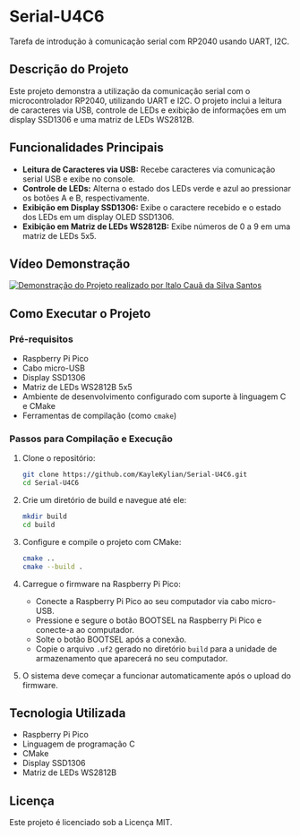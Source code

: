 # Serial-U4C6

Tarefa de introdução à comunicação serial com RP2040 usando UART, I2C.

## Descrição do Projeto
Este projeto demonstra a utilização da comunicação serial com o microcontrolador RP2040, utilizando UART e I2C. O projeto inclui a leitura de caracteres via USB, controle de LEDs e exibição de informações em um display SSD1306 e uma matriz de LEDs WS2812B.

## Funcionalidades Principais
- **Leitura de Caracteres via USB:** Recebe caracteres via comunicação serial USB e exibe no console.
- **Controle de LEDs:** Alterna o estado dos LEDs verde e azul ao pressionar os botões A e B, respectivamente.
- **Exibição em Display SSD1306:** Exibe o caractere recebido e o estado dos LEDs em um display OLED SSD1306.
- **Exibição em Matriz de LEDs WS2812B:** Exibe números de 0 a 9 em uma matriz de LEDs 5x5.

## Vídeo Demonstração
[![Demonstração do Projeto realizado por Italo Cauã da Silva Santos](https://img.youtube.com/vi/4yq1NBuGysc/0.jpg)](https://www.youtube.com/watch?v=4yq1NBuGysc)

## Como Executar o Projeto

### Pré-requisitos
- Raspberry Pi Pico
- Cabo micro-USB
- Display SSD1306
- Matriz de LEDs WS2812B 5x5
- Ambiente de desenvolvimento configurado com suporte à linguagem C e CMake
- Ferramentas de compilação (como `cmake`)

### Passos para Compilação e Execução
1. Clone o repositório:
    ```sh
    git clone https://github.com/KayleKylian/Serial-U4C6.git
    cd Serial-U4C6
    ```

2. Crie um diretório de build e navegue até ele:
    ```sh
    mkdir build
    cd build
    ```

3. Configure e compile o projeto com CMake:
    ```sh
    cmake ..
    cmake --build .
    ```

4. Carregue o firmware na Raspberry Pi Pico:
    - Conecte a Raspberry Pi Pico ao seu computador via cabo micro-USB.
    - Pressione e segure o botão BOOTSEL na Raspberry Pi Pico e conecte-a ao computador.
    - Solte o botão BOOTSEL após a conexão.
    - Copie o arquivo `.uf2` gerado no diretório `build` para a unidade de armazenamento que aparecerá no seu computador.

5. O sistema deve começar a funcionar automaticamente após o upload do firmware.

## Tecnologia Utilizada
* Raspberry Pi Pico
* Linguagem de programação C
* CMake
* Display SSD1306
* Matriz de LEDs WS2812B

## Licença
Este projeto é licenciado sob a Licença MIT.
